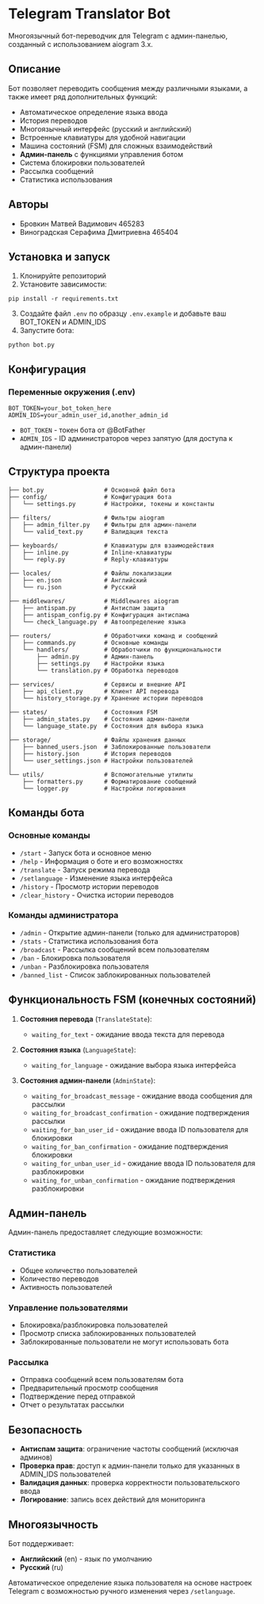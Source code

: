 # Telegram Translator Bot

Многоязычный бот-переводчик для Telegram с админ-панелью, созданный с использованием aiogram 3.x.

## Описание

Бот позволяет переводить сообщения между различными языками, а также имеет ряд дополнительных функций:

- Автоматическое определение языка ввода
- История переводов
- Многоязычный интерфейс (русский и английский)
- Встроенные клавиатуры для удобной навигации
- Машина состояний (FSM) для сложных взаимодействий
- **Админ-панель** с функциями управления ботом
- Система блокировки пользователей
- Рассылка сообщений
- Статистика использования

## Авторы

- Бровкин Матвей Вадимович 465283
- Виноградская Серафима Дмитриевна 465404

## Установка и запуск

1. Клонируйте репозиторий
2. Установите зависимости:
```
pip install -r requirements.txt
```
3. Создайте файл `.env` по образцу `.env.example` и добавьте ваш BOT_TOKEN и ADMIN_IDS
4. Запустите бота:
```
python bot.py
```

## Конфигурация

### Переменные окружения (.env)

```env
BOT_TOKEN=your_bot_token_here
ADMIN_IDS=your_admin_user_id,another_admin_id
```

- `BOT_TOKEN` - токен бота от @BotFather
- `ADMIN_IDS` - ID администраторов через запятую (для доступа к админ-панели)

## Структура проекта

```
├── bot.py                 # Основной файл бота
├── config/                # Конфигурация бота
│   └── settings.py        # Настройки, токены и константы
│
├── filters/               # Фильтры aiogram
│   ├── admin_filter.py    # Фильтры для админ-панели
│   └── valid_text.py      # Валидация текста
│
├── keyboards/             # Клавиатуры для взаимодействия
│   ├── inline.py          # Inline-клавиатуры
│   └── reply.py           # Reply-клавиатуры
│
├── locales/               # Файлы локализации
│   ├── en.json            # Английский
│   └── ru.json            # Русский
│
├── middlewares/           # Middlewares aiogram
│   ├── antispam.py        # Антиспам защита
│   ├── antispam_config.py # Конфигурация антиспама
│   └── check_language.py  # Автоопределение языка
│
├── routers/               # Обработчики команд и сообщений
│   ├── commands.py        # Основные команды
│   └── handlers/          # Обработчики по функциональности
│       ├── admin.py       # Админ-панель
│       ├── settings.py    # Настройки языка
│       └── translation.py # Обработка переводов
│
├── services/              # Сервисы и внешние API
│   ├── api_client.py      # Клиент API перевода
│   └── history_storage.py # Хранение истории переводов
│
├── states/                # Состояния FSM
│   ├── admin_states.py    # Состояния админ-панели
│   └── language_state.py  # Состояния для выбора языка
│
├── storage/               # Файлы хранения данных
│   ├── banned_users.json  # Заблокированные пользователи
│   ├── history.json       # История переводов
│   └── user_settings.json # Настройки пользователей
│
└── utils/                 # Вспомогательные утилиты
    ├── formatters.py      # Форматирование сообщений
    └── logger.py          # Настройки логирования
```

## Команды бота

### Основные команды
- `/start` - Запуск бота и основное меню
- `/help` - Информация о боте и его возможностях
- `/translate` - Запуск режима перевода
- `/setlanguage` - Изменение языка интерфейса
- `/history` - Просмотр истории переводов
- `/clear_history` - Очистка истории переводов

### Команды администратора
- `/admin` - Открытие админ-панели (только для администраторов)
- `/stats` - Статистика использования бота
- `/broadcast` - Рассылка сообщений всем пользователям
- `/ban` - Блокировка пользователя
- `/unban` - Разблокировка пользователя
- `/banned_list` - Список заблокированных пользователей

## Функциональность FSM (конечных состояний)

1. **Состояния перевода** (`TranslateState`):
   - `waiting_for_text` - ожидание ввода текста для перевода

2. **Состояния языка** (`LanguageState`):
   - `waiting_for_language` - ожидание выбора языка интерфейса

3. **Состояния админ-панели** (`AdminState`):
   - `waiting_for_broadcast_message` - ожидание ввода сообщения для рассылки
   - `waiting_for_broadcast_confirmation` - ожидание подтверждения рассылки
   - `waiting_for_ban_user_id` - ожидание ввода ID пользователя для блокировки
   - `waiting_for_ban_confirmation` - ожидание подтверждения блокировки
   - `waiting_for_unban_user_id` - ожидание ввода ID пользователя для разблокировки
   - `waiting_for_unban_confirmation` - ожидание подтверждения разблокировки

## Админ-панель

Админ-панель предоставляет следующие возможности:

### Статистика
- Общее количество пользователей
- Количество переводов
- Активность пользователей

### Управление пользователями
- Блокировка/разблокировка пользователей
- Просмотр списка заблокированных пользователей
- Заблокированные пользователи не могут использовать бота

### Рассылка
- Отправка сообщений всем пользователям бота
- Предварительный просмотр сообщения
- Подтверждение перед отправкой
- Отчет о результатах рассылки

## Безопасность

- **Антиспам защита**: ограничение частоты сообщений (исключая админов)
- **Проверка прав**: доступ к админ-панели только для указанных в ADMIN_IDS пользователей
- **Валидация данных**: проверка корректности пользовательского ввода
- **Логирование**: запись всех действий для мониторинга

## Многоязычность

Бот поддерживает:
- **Английский** (en) - язык по умолчанию
- **Русский** (ru)

Автоматическое определение языка пользователя на основе настроек Telegram с возможностью ручного изменения через `/setlanguage`.